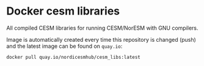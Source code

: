 # Docker cesm libraries

All compiled CESM libraries for running CESM/NorESM with GNU compilers.

Image is automatically created every time this repository is changed (push) and the latest image can be found on `quay.io`:

```
docker pull quay.io/nordicesmhub/cesm_libs:latest
```


